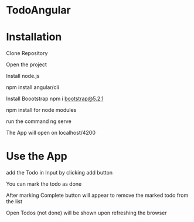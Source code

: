 # TodoAngular

# Installation

Clone Repository 

Open the project 

Install node.js

npm install angular/cli

Install Boootstrap npm i bootstrap@5.2.1

npm install for node modules

run the command ng serve

The App will open on localhost/4200

# Use the App

add the Todo in Input by clicking add button

You can mark the todo as done

After marking Complete button will appear to remove the marked todo from the list

Open Todos (not done) will be shown upon refreshing the browser
